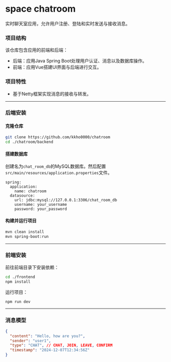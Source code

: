 # space chatroom
实时聊天室应用，允许用户注册、登陆和实时发送与接收消息。

### 项目结构

该仓库包含应用的前端和后端：

- 后端：应用Java Spring Boot处理用户认证、消息以及数据库操作。
- 前端：应用Vue搭建UI界面与后端进行交互。

### 项目特性

- 基于Netty框架实现消息的接收与转发。

---

### 后端安装

#### 克隆仓库

```bash
git clone https://github.com/kkho0000/chatroom
cd ./chatroom/backend
```

#### 搭建数据库

创建名为`chat_room_db`的MySQL数据库。然后配置 `src/main/resources/application.properties`文件。

```properties
spring:
  application:
    name: chatroom
  datasource:
    url: jdbc:mysql://127.0.0.1:3306/chat_room_db
    username: your_username
    password: your_password
```

#### 构建并运行项目

```bash
mvn clean install
mvn spring-boot:run
```

---

### 前端安装

前往前端目录下安装依赖：

```bash
cd ./frontend
npm install
```

运行项目：

```bash
npm run dev
```

---

### 消息模型

```json
{
  "content": "Hello, how are you?",
  "sender": "user1",
  "type": "CHAT", // CHAT, JOIN, LEAVE, CONFIRM
  "timestamp": "2024-12-07T12:34:56Z"
}
```
